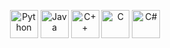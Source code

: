 <p align="center">
  <img src="URL_ايقونة_بايثون" alt="Python" width="45" height="45"/>
  <img src="URL_ايقونة_جافا" alt="Java" width="45" height="45"/>
  <img src="https://media.discordapp.net/attachments/1190724574590013541/1430925866581626921/c-.png?ex=68fb8d0f&is=68fa3b8f&hm=648157d4662dfff0083c127529bd17c64789e8ad03e17acf9e6312802d2b177e&=&format=webp&quality=lossless" alt="C++" width="45" height="45"/>
  <img src="URL_ايقونة_سي" alt="C" width="45" height="45"/>
  <img src="URL_ايقونة_سي_شارب" alt="C#" width="45" height="45"/>
  </p>
